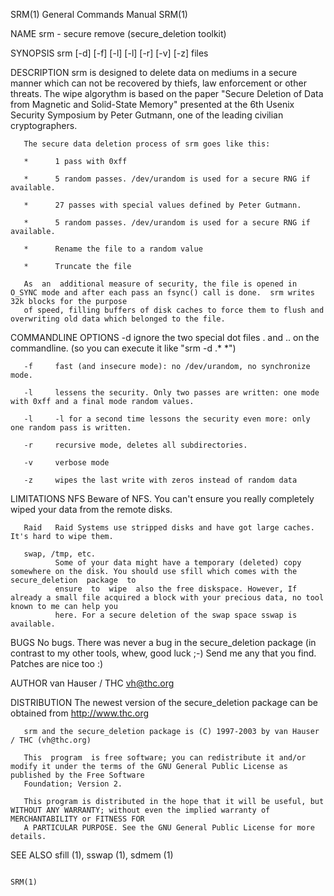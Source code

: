 SRM(1)                                                                 General Commands Manual                                                                SRM(1)

NAME
       srm - secure remove (secure_deletion toolkit)

SYNOPSIS
       srm [-d] [-f] [-l] [-l] [-r] [-v] [-z] files

DESCRIPTION
       srm  is  designed to delete data on mediums in a secure manner which can not be recovered by thiefs, law enforcement or other threats.  The wipe algorythm is
       based on the paper "Secure Deletion of Data from Magnetic and Solid-State Memory" presented at the 6th Usenix Security Symposium by Peter Gutmann, one of the
       leading civilian cryptographers.

       The secure data deletion process of srm goes like this:

       *      1 pass with 0xff

       *      5 random passes. /dev/urandom is used for a secure RNG if available.

       *      27 passes with special values defined by Peter Gutmann.

       *      5 random passes. /dev/urandom is used for a secure RNG if available.

       *      Rename the file to a random value

       *      Truncate the file

       As  an  additional measure of security, the file is opened in O_SYNC mode and after each pass an fsync() call is done.  srm writes 32k blocks for the purpose
       of speed, filling buffers of disk caches to force them to flush and overwriting old data which belonged to the file.

COMMANDLINE OPTIONS
       -d     ignore the two special dot files . and .. on the commandline. (so you can execute it like "srm -d .* *")

       -f     fast (and insecure mode): no /dev/urandom, no synchronize mode.

       -l     lessens the security. Only two passes are written: one mode with 0xff and a final mode random values.

       -l     -l for a second time lessons the security even more: only one random pass is written.

       -r     recursive mode, deletes all subdirectories.

       -v     verbose mode

       -z     wipes the last write with zeros instead of random data

LIMITATIONS
       NFS    Beware of NFS. You can't ensure you really completely wiped your data from the remote disks.

       Raid   Raid Systems use stripped disks and have got large caches. It's hard to wipe them.

       swap, /tmp, etc.
              Some of your data might have a temporary (deleted) copy somewhere on the disk. You should use sfill which comes with the  secure_deletion  package  to
              ensure  to  wipe  also the free diskspace. However, If already a small file acquired a block with your precious data, no tool known to me can help you
              here. For a secure deletion of the swap space sswap is available.

BUGS
       No bugs. There was never a bug in the secure_deletion package (in contrast to my other tools, whew, good luck ;-) Send me any that  you  find.   Patches  are
       nice too :)

AUTHOR
       van Hauser / THC <vh@thc.org>

DISTRIBUTION
       The newest version of the secure_deletion package can be obtained from http://www.thc.org

       srm and the secure_deletion package is (C) 1997-2003 by van Hauser / THC (vh@thc.org)

       This  program  is free software; you can redistribute it and/or modify it under the terms of the GNU General Public License as published by the Free Software
       Foundation; Version 2.

       This program is distributed in the hope that it will be useful, but WITHOUT ANY WARRANTY; without even the implied warranty of MERCHANTABILITY or FITNESS FOR
       A PARTICULAR PURPOSE. See the GNU General Public License for more details.

SEE ALSO
       sfill (1), sswap (1), sdmem (1)

                                                                                                                                                              SRM(1)
